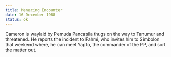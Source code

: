 ```yaml
---
title: Menacing Encounter
date: 16 December 1988 
status: ok
---
```

Cameron is waylaid by Pemuda Pancasila thugs on the way to Tanumur and threatened. He reports the incident to Fahmi, who invites him to Simbolon that weekend where, he can meet Yapto, the commander of the PP, and sort the matter out.
